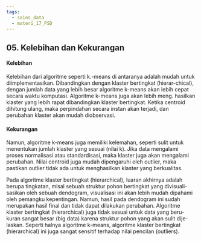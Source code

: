 ```yaml
---
tags:
  - sains_data
  - materi_17_PSD
---
```

## 05. Kelebihan dan Kekurangan

#### Kelebihan

Kelebihan dari algoritme seperti k.-means di antaranya adalah mudah untuk diimplementasikan. Dibandingkan dengan klaster bertingkat (hierar-chical), dengan jumlah data yang lebih besar algoritme k-means akan lebih cepat secara waktu komputasi. Algoritme k-means juga akan lebih meng. hasilkan klaster yang lebih rapat dibandingkan klaster bertingkat. Ketika centroid dihitung ulang, maka perpindahan secara instan akan terjadi, dan perubahan klaster akan mudah diobservasi.

#### Kekurangan

Namun, algoritme k-means juga memiliki kelemahan, seperti sulit untuk menentukan jumlah klaster yang sesuai (nilai k). Jika data mengalami proses normalisasi atau standardisasi, maka klaster juga akan mengalami perubahan. Nilai centroid juga mudah dipengaruhi oleh outlier, maka pastikan outlier tidak ada untuk menghasilkan klaster yang berkualitas.

Pada algoritme klaster bertingkat (hierarchical), luaran akhirnya adalah berupa tingkatan, misal sebuah struktur pohon bertingkat yang divisuali-sasikan oleh sebuah dendogram, visualisasi ini akan lebih mudah dipahami oleh pemangku kepentingan. Namun, hasil pada dendogram ini sudah merupakan hasil final dan tidak dapat dilakukan perubahan. Algoritme klaster bertingkat (hierarchical) juga tidak sesuai untuk data yang beru-kuran sangat besar (big data) karena struktur pohon yang akan sulit dije-laskan. Seperti halnya algoritme k-means, algoritme klaster bertingkat (hierarchical) ini juga sangat sensitif terhadap nilai pencilan (outliers).

